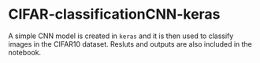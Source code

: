 # CIFAR-classificationCNN-keras
A simple CNN model is created in <code>keras</code> and it is then used to classify images in the CIFAR10 dataset. Resluts and outputs are also included in the notebook.
